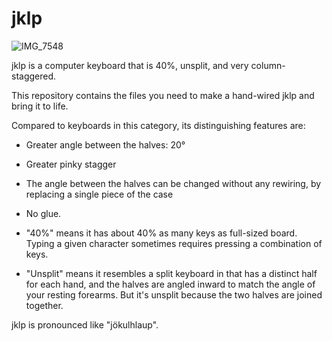 # jklp

![IMG_7548](https://user-images.githubusercontent.com/238331/74573434-43155d00-4f46-11ea-8c16-44160e10b993.JPG)

jklp is a computer keyboard that is 40%, unsplit, and very column-staggered.

This repository contains the files you need to make a hand-wired jklp and bring it to life.

Compared to keyboards in this category, its distinguishing features are:
* Greater angle between the halves: 20°
*  Greater pinky stagger
* The angle between the halves can be changed without any rewiring, by replacing a single piece of the case
* No glue.


* "40%" means it has about 40% as many keys as full-sized board. Typing a given character sometimes requires pressing a combination of keys.
* "Unsplit" means it resembles a split keyboard in that has a distinct half for each hand, and the halves are angled inward to match the angle of your resting forearms. But it's unsplit because the two halves are joined together.





jklp is pronounced like "jökulhlaup".
